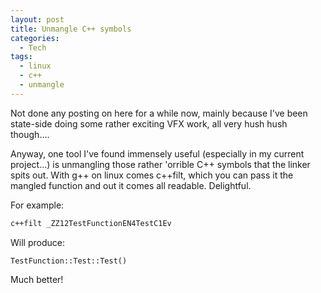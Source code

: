 ```yaml
---
layout: post
title: Unmangle C++ symbols
categories:
  - Tech
tags:
  - linux
  - c++
  - unmangle
---
```


Not done any posting on here for a while now, mainly because I've been
state-side doing some rather exciting VFX work, all very hush hush though....

Anyway, one tool I've found immensely useful (especially in my current
project...) is unmangling those rather 'orrible C++ symbols that the linker
spits out. With g++ on linux comes c++filt, which you can pass it the mangled
function and out it comes all readable. Delightful.

For example:

```bash
c++filt _ZZ12TestFunctionEN4TestC1Ev
```

Will produce:

```
TestFunction::Test::Test()
```

Much better!
